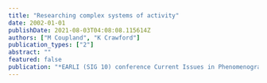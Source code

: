 ```yaml
---
title: "Researching complex systems of activity"
date: 2002-01-01
publishDate: 2021-08-03T04:08:08.115614Z
authors: ["M Coupland", "K Crawford"]
publication_types: ["2"]
abstract: ""
featured: false
publication: "*EARLI (SIG 10) conference Current Issues in Phenomenography*"
---
```


